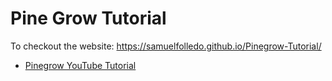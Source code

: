 # Pine Grow Tutorial
To checkout the website:
https://samuelfolledo.github.io/Pinegrow-Tutorial/



- [Pinegrow YouTube Tutorial](https://www.youtube.com/watch?v=ZXr5XR7XOjo&list=PLNHKFtMjaNvHQ55HQE3Am_iIWCc7sSsYt&index=1)
